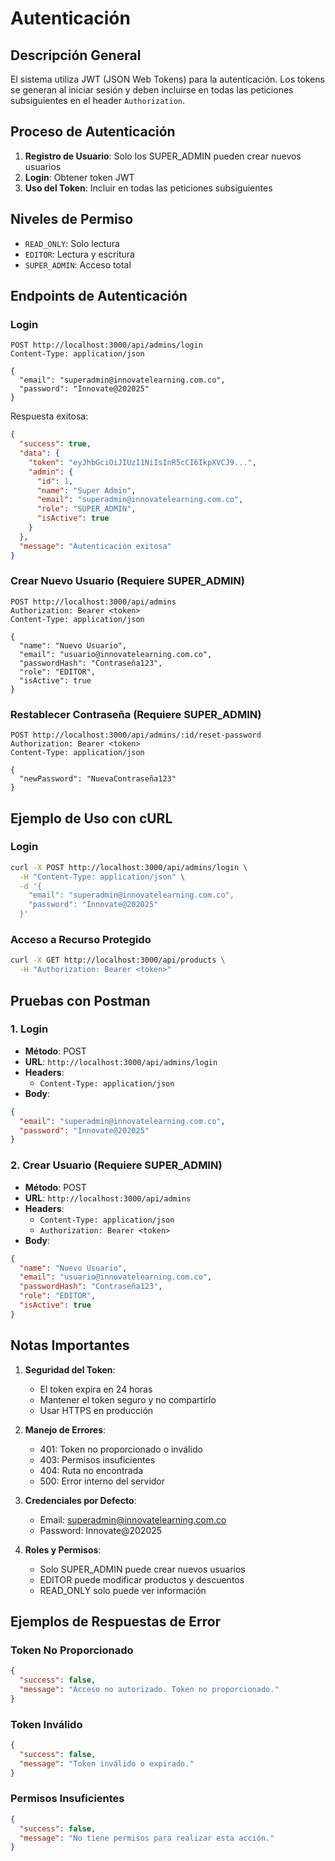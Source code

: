 # Autenticación

## Descripción General

El sistema utiliza JWT (JSON Web Tokens) para la autenticación. Los tokens se generan al iniciar sesión y deben incluirse en todas las peticiones subsiguientes en el header `Authorization`.

## Proceso de Autenticación

1. **Registro de Usuario**: Solo los SUPER_ADMIN pueden crear nuevos usuarios
2. **Login**: Obtener token JWT
3. **Uso del Token**: Incluir en todas las peticiones subsiguientes

## Niveles de Permiso

- `READ_ONLY`: Solo lectura
- `EDITOR`: Lectura y escritura
- `SUPER_ADMIN`: Acceso total

## Endpoints de Autenticación

### Login

```http
POST http://localhost:3000/api/admins/login
Content-Type: application/json

{
  "email": "superadmin@innovatelearning.com.co",
  "password": "Innovate@202025"
}
```

Respuesta exitosa:
```json
{
  "success": true,
  "data": {
    "token": "eyJhbGciOiJIUzI1NiIsInR5cCI6IkpXVCJ9...",
    "admin": {
      "id": 1,
      "name": "Super Admin",
      "email": "superadmin@innovatelearning.com.co",
      "role": "SUPER_ADMIN",
      "isActive": true
    }
  },
  "message": "Autenticación exitosa"
}
```

### Crear Nuevo Usuario (Requiere SUPER_ADMIN)

```http
POST http://localhost:3000/api/admins
Authorization: Bearer <token>
Content-Type: application/json

{
  "name": "Nuevo Usuario",
  "email": "usuario@innovatelearning.com.co",
  "passwordHash": "Contraseña123",
  "role": "EDITOR",
  "isActive": true
}
```

### Restablecer Contraseña (Requiere SUPER_ADMIN)

```http
POST http://localhost:3000/api/admins/:id/reset-password
Authorization: Bearer <token>
Content-Type: application/json

{
  "newPassword": "NuevaContraseña123"
}
```

## Ejemplo de Uso con cURL

### Login

```bash
curl -X POST http://localhost:3000/api/admins/login \
  -H "Content-Type: application/json" \
  -d '{
    "email": "superadmin@innovatelearning.com.co",
    "password": "Innovate@202025"
  }'
```

### Acceso a Recurso Protegido

```bash
curl -X GET http://localhost:3000/api/products \
  -H "Authorization: Bearer <token>"
```

## Pruebas con Postman

### 1. Login

- **Método**: POST
- **URL**: `http://localhost:3000/api/admins/login`
- **Headers**:
  - `Content-Type: application/json`
- **Body**:
```json
{
  "email": "superadmin@innovatelearning.com.co",
  "password": "Innovate@202025"
}
```

### 2. Crear Usuario (Requiere SUPER_ADMIN)

- **Método**: POST
- **URL**: `http://localhost:3000/api/admins`
- **Headers**:
  - `Content-Type: application/json`
  - `Authorization: Bearer <token>`
- **Body**:
```json
{
  "name": "Nuevo Usuario",
  "email": "usuario@innovatelearning.com.co",
  "passwordHash": "Contraseña123",
  "role": "EDITOR",
  "isActive": true
}
```

## Notas Importantes

1. **Seguridad del Token**:
   - El token expira en 24 horas
   - Mantener el token seguro y no compartirlo
   - Usar HTTPS en producción

2. **Manejo de Errores**:
   - 401: Token no proporcionado o inválido
   - 403: Permisos insuficientes
   - 404: Ruta no encontrada
   - 500: Error interno del servidor

3. **Credenciales por Defecto**:
   - Email: superadmin@innovatelearning.com.co
   - Password: Innovate@202025

4. **Roles y Permisos**:
   - Solo SUPER_ADMIN puede crear nuevos usuarios
   - EDITOR puede modificar productos y descuentos
   - READ_ONLY solo puede ver información

## Ejemplos de Respuestas de Error

### Token No Proporcionado
```json
{
  "success": false,
  "message": "Acceso no autorizado. Token no proporcionado."
}
```

### Token Inválido
```json
{
  "success": false,
  "message": "Token inválido o expirado."
}
```

### Permisos Insuficientes
```json
{
  "success": false,
  "message": "No tiene permisos para realizar esta acción."
}
```